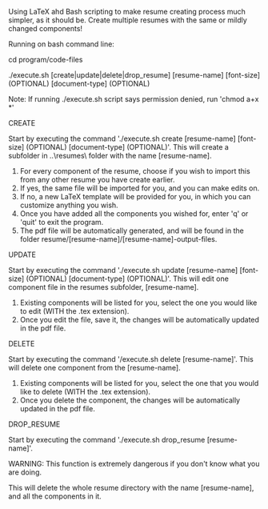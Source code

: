 Using LaTeX ahd Bash scripting to make resume creating process much simpler, as it should be. Create multiple resumes with the same or mildly changed components!

Running on bash command line:

cd program/code-files

./execute.sh [create|update|delete|drop_resume] [resume-name] [font-size] (OPTIONAL) [document-type] (OPTIONAL)

Note: If running ./execute.sh script says permission denied, run 'chmod a+x \*'

CREATE

Start by executing the command './execute.sh create [resume-name] [font-size] (OPTIONAL) [document-type] (OPTIONAL)'. This will create a subfolder
in ..\resumes\ folder with the name [resume-name].

1. For every component of the resume, choose if you wish to import this from any other resume you have create earlier.
2. If yes, the same file will be imported for you, and you can make edits on.
3. If no, a new LaTeX template will be provided for you, in which you can customize anything you wish.
4. Once you have added all the components you wished for, enter 'q' or 'quit' to exit the program.
5. The pdf file will be automatically generated, and will be found in the folder resume/[resume-name]/[resume-name]-output-files.

UPDATE

Start by executing the command './execute.sh update [resume-name] [font-size] (OPTIONAL) [document-type] (OPTIONAL)'. This will edit one component file in the
resumes subfolder, [resume-name].

1. Existing components will be listed for you, select the one you would like to edit (WITH the .tex extension).
2. Once you edit the file, save it, the changes will be automatically updated in the pdf file.

DELETE

Start by executing the command '/execute.sh delete [resume-name]'. This will delete one component from the [resume-name].

1. Existing components will be listed for you, select the one that you would like to delete (WITH the .tex extension).
2. Once you delete the component, the changes will be automatically updated in the pdf file.

DROP_RESUME

Start by executing the command './execute.sh drop_resume [resume-name]'.

WARNING: This function is extremely dangerous if you don't know what you are doing.

This will delete the whole resume directory with the name [resume-name], and all the components in it.
